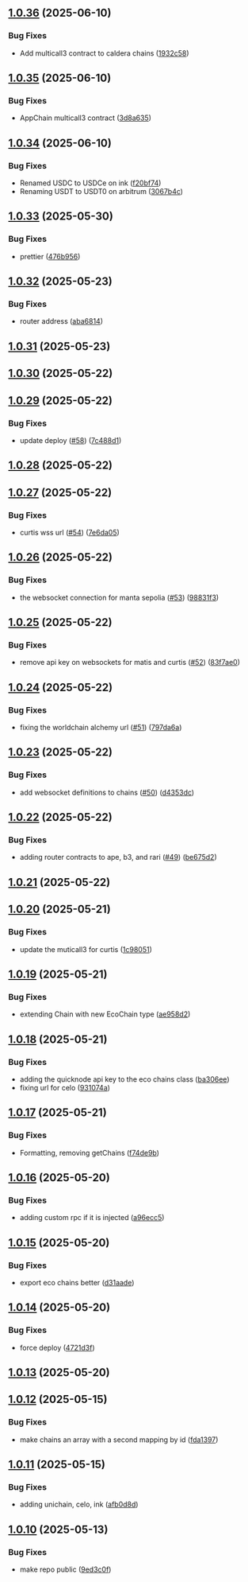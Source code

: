## [1.0.36](https://github.com/eco/eco-chains/compare/v1.0.35...v1.0.36) (2025-06-10)


### Bug Fixes

* Add multicall3 contract to caldera chains ([1932c58](https://github.com/eco/eco-chains/commit/1932c587e70ac7ab849faf39d8a06e847415960c))

## [1.0.35](https://github.com/eco/eco-chains/compare/v1.0.34...v1.0.35) (2025-06-10)


### Bug Fixes

* AppChain multicall3 contract ([3d8a635](https://github.com/eco/eco-chains/commit/3d8a635705dc012afe507f8cbe4d4e195429315a))

## [1.0.34](https://github.com/eco/eco-chains/compare/v1.0.33...v1.0.34) (2025-06-10)


### Bug Fixes

* Renamed USDC to USDCe on ink ([f20bf74](https://github.com/eco/eco-chains/commit/f20bf74942b5ac122d7b94f93e5e77ec439f92bb))
* Renaming USDT to USDT0 on arbitrum ([3067b4c](https://github.com/eco/eco-chains/commit/3067b4c3eab02bb4ecced9d0120ab7f536ece269))

## [1.0.33](https://github.com/eco/eco-chains/compare/v1.0.32...v1.0.33) (2025-05-30)


### Bug Fixes

* prettier ([476b956](https://github.com/eco/eco-chains/commit/476b9566bb1e9f238fec2b1890e027e888d1f947))

## [1.0.32](https://github.com/eco/eco-chains/compare/v1.0.31...v1.0.32) (2025-05-23)


### Bug Fixes

* router address ([aba6814](https://github.com/eco/eco-chains/commit/aba6814b668e27ac656867ef07a889fc54072838))

## [1.0.31](https://github.com/eco/eco-chains/compare/v1.0.30...v1.0.31) (2025-05-23)

## [1.0.30](https://github.com/eco/eco-chains/compare/v1.0.29...v1.0.30) (2025-05-22)

## [1.0.29](https://github.com/eco/eco-chains/compare/v1.0.28...v1.0.29) (2025-05-22)


### Bug Fixes

* update deploy ([#58](https://github.com/eco/eco-chains/issues/58)) ([7c488d1](https://github.com/eco/eco-chains/commit/7c488d1011bbba81a20fc400e96afd55b3c3df75))

## [1.0.28](https://github.com/eco/eco-chains/compare/v1.0.27...v1.0.28) (2025-05-22)

## [1.0.27](https://github.com/eco/eco-chains/compare/v1.0.26...v1.0.27) (2025-05-22)


### Bug Fixes

* curtis wss url ([#54](https://github.com/eco/eco-chains/issues/54)) ([7e6da05](https://github.com/eco/eco-chains/commit/7e6da058503b49cb1a2045a39f5e335c86ef8ea2))

## [1.0.26](https://github.com/eco/eco-chains/compare/v1.0.25...v1.0.26) (2025-05-22)


### Bug Fixes

* the websocket connection for manta sepolia ([#53](https://github.com/eco/eco-chains/issues/53)) ([98831f3](https://github.com/eco/eco-chains/commit/98831f393da78e4d518c1a99e1263574be28a257))

## [1.0.25](https://github.com/eco/eco-chains/compare/v1.0.24...v1.0.25) (2025-05-22)


### Bug Fixes

* remove api key on websockets for matis and curtis ([#52](https://github.com/eco/eco-chains/issues/52)) ([83f7ae0](https://github.com/eco/eco-chains/commit/83f7ae0113158563fec19b18fe8c9c7e6df0e08e))

## [1.0.24](https://github.com/eco/eco-chains/compare/v1.0.23...v1.0.24) (2025-05-22)


### Bug Fixes

* fixing the worldchain alchemy url ([#51](https://github.com/eco/eco-chains/issues/51)) ([797da6a](https://github.com/eco/eco-chains/commit/797da6ab0c47e2dbea22e8f72f97c7d45a8d0578))

## [1.0.23](https://github.com/eco/eco-chains/compare/v1.0.22...v1.0.23) (2025-05-22)


### Bug Fixes

* add websocket definitions to chains ([#50](https://github.com/eco/eco-chains/issues/50)) ([d4353dc](https://github.com/eco/eco-chains/commit/d4353dc47e1be59e28696aa60e63f2f2b9030a1c))

## [1.0.22](https://github.com/eco/eco-chains/compare/v1.0.21...v1.0.22) (2025-05-22)


### Bug Fixes

* adding router contracts to ape, b3, and rari ([#49](https://github.com/eco/eco-chains/issues/49)) ([be675d2](https://github.com/eco/eco-chains/commit/be675d2a3b26380b899f659299d010eaffe4d15a))

## [1.0.21](https://github.com/eco/eco-chains/compare/v1.0.20...v1.0.21) (2025-05-22)

## [1.0.20](https://github.com/eco/eco-chains/compare/v1.0.19...v1.0.20) (2025-05-21)


### Bug Fixes

* update the muticall3 for curtis ([1c98051](https://github.com/eco/eco-chains/commit/1c98051c8e38dd7cc271cf4fec359caa486a02e1))

## [1.0.19](https://github.com/eco/eco-chains/compare/v1.0.18...v1.0.19) (2025-05-21)


### Bug Fixes

* extending Chain with new EcoChain type ([ae958d2](https://github.com/eco/eco-chains/commit/ae958d2968c2ced57e4a18bec1c716d626a3279b))

## [1.0.18](https://github.com/eco/eco-chains/compare/v1.0.17...v1.0.18) (2025-05-21)


### Bug Fixes

* adding the quicknode api key to the eco chains class ([ba306ee](https://github.com/eco/eco-chains/commit/ba306eee5d927518fcffa4ebf3c4b4c68c7e6bef))
* fixing url for celo ([931074a](https://github.com/eco/eco-chains/commit/931074a3bbb667c637a3317d8ad33b626edf16dc))

## [1.0.17](https://github.com/eco/eco-chains/compare/v1.0.16...v1.0.17) (2025-05-21)


### Bug Fixes

* Formatting, removing getChains ([f74de9b](https://github.com/eco/eco-chains/commit/f74de9bb3a8ac09d055e544716b91ea5dfc062ae))

## [1.0.16](https://github.com/eco/eco-chains/compare/v1.0.15...v1.0.16) (2025-05-20)


### Bug Fixes

* adding custom rpc if it is injected ([a96ecc5](https://github.com/eco/eco-chains/commit/a96ecc5fa144baec6d0ac1f54af5ecc22bddf2d8))

## [1.0.15](https://github.com/eco/eco-chains/compare/v1.0.14...v1.0.15) (2025-05-20)


### Bug Fixes

* export eco chains better ([d31aade](https://github.com/eco/eco-chains/commit/d31aade5648206c3dc73d10733014929f3d97dbf))

## [1.0.14](https://github.com/eco/eco-chains/compare/v1.0.13...v1.0.14) (2025-05-20)


### Bug Fixes

* force deploy ([4721d3f](https://github.com/eco/eco-chains/commit/4721d3f3ac7cb5ee68ddb0256f7f33b5bd88e348))

## [1.0.13](https://github.com/eco/eco-chains/compare/v1.0.12...v1.0.13) (2025-05-20)

## [1.0.12](https://github.com/eco/eco-chains/compare/v1.0.11...v1.0.12) (2025-05-15)


### Bug Fixes

* make chains an array with a second mapping by id ([fda1397](https://github.com/eco/eco-chains/commit/fda1397dc127be5f85b88e1ff60918de234a0890))

## [1.0.11](https://github.com/eco/eco-chains/compare/v1.0.10...v1.0.11) (2025-05-15)


### Bug Fixes

* adding unichain, celo, ink ([afb0d8d](https://github.com/eco/eco-chains/commit/afb0d8db82fc86a1a5d13636ddc525690bd034d4))

## [1.0.10](https://github.com/eco/eco-chains/compare/v1.0.9...v1.0.10) (2025-05-13)


### Bug Fixes

* make repo public ([9ed3c0f](https://github.com/eco/eco-chains/commit/9ed3c0f06d4f1a99708aad52789e88109fd30fb4))
